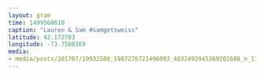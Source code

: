 ```yaml
---
layout: gram
time: 1499560610
caption: "Lauren & Sam #samgetsweiss"
latitude: 42.172783
longitude: -73.7508369
media:
- media/posts/201707/19932508_1987276721496093_4032492945369202688_n_17882715532069773.jpg
---
```

